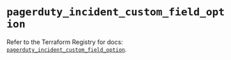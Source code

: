 # `pagerduty_incident_custom_field_option`

Refer to the Terraform Registry for docs: [`pagerduty_incident_custom_field_option`](https://registry.terraform.io/providers/pagerduty/pagerduty/3.27.1/docs/resources/incident_custom_field_option).
